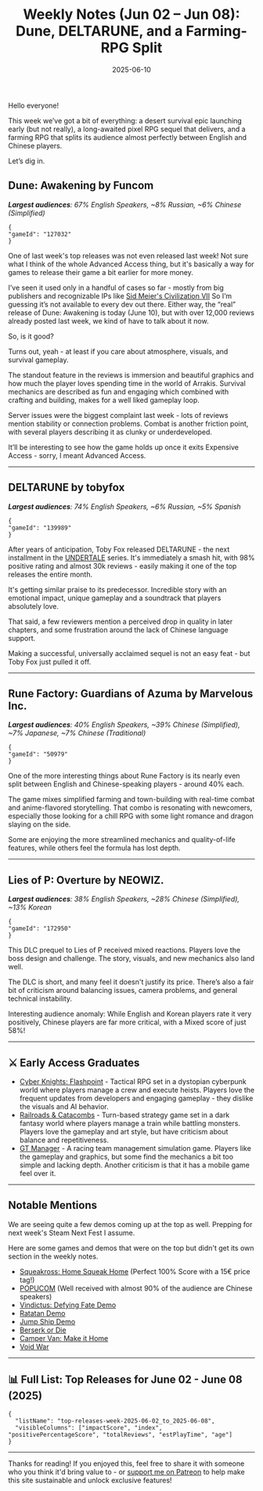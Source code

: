 ﻿---
title: "Weekly Notes (Jun 02 – Jun 08): Dune, DELTARUNE, and a Farming-RPG Split"
slug: "weekly-notes-2025-06-02"
date: "2025-06-10"
category: "Weekly Notes"
description: "A closer look at Dune: Awakening’s Advanced Access performance, DELTARUNE’s long-awaited Steam release, and how Rune Factory splits its audience nearly 50/50 between English and Chinese players. Plus more from this week’s top launches and demos."
tags: ["Weekly Notes", "Steam", "Game Launch", "Dune Awakening", "DELTARUNE", "Rune Factory", "Lies of P"]
image: "https://media.githubusercontent.com/media/NiklasBorglund/niklasnotes-blog/main/posts/weekly-notes-2025-06-02/hero.jpg"
---

Hello everyone!

This week we’ve got a bit of everything: a desert survival epic launching early (but not really), a long-awaited pixel RPG sequel that delivers, and a farming RPG that splits its audience almost perfectly between English and Chinese players.

Let’s dig in.

## Dune: Awakening by Funcom
***Largest audiences**: 67% English Speakers, ~8% Russian, ~6% Chinese (Simplified)*

```condensedgamecard
{
"gameId": "127032"
}
```

One of last week's top releases was not even released last week! Not sure what I think of the whole Advanced Access thing, but it's basically a way for games to release their game a bit earlier for more money.

I’ve seen it used only in a handful of cases so far - mostly from big publishers and recognizable IPs like [
Sid Meier's Civilization VII](https://niklasnotes.com/dashboard/game/22514/sid_meier_s_civilization_vii)  So I’m guessing it’s not available to every dev out there. Either way, the “real” release of Dune: Awakening is today (June 10), but with over 12,000 reviews already posted last week, we kind of have to talk about it now.

So, is it good?

Turns out, yeah - at least if you care about atmosphere, visuals, and survival gameplay.

The standout feature in the reviews is immersion and beautiful graphics and how much the player loves spending time in the world of Arrakis. Survival mechanics are described as fun and engaging which combined with crafting and building, makes for a well liked gameplay loop.

Server issues were the biggest complaint last week - lots of reviews mention stability or connection problems. Combat is another friction point, with several players describing it as clunky or underdeveloped.

It’ll be interesting to see how the game holds up once it exits Expensive Access - sorry, I meant Advanced Access.

---

## DELTARUNE by tobyfox
***Largest audiences**: 74% English Speakers, ~6% Russian, ~5% Spanish*

```condensedgamecard
{
"gameId": "139989"
}
```

After years of anticipation, Toby Fox released DELTARUNE - the next installment in the [UNDERTALE](https://niklasnotes.com/dashboard/game/76059/undertale) series.
It's immediately a smash hit, with 98% positive rating and almost 30k reviews - easily making it one of the top releases the entire month.

It's getting similar praise to its predecessor. Incredible story with an emotional impact, unique gameplay and a soundtrack that players absolutely love.

That said, a few reviewers mention a perceived drop in quality in later chapters, and some frustration around the lack of Chinese language support.

Making a successful, universally acclaimed sequel is not an easy feat - but Toby Fox just pulled it off.

---

## Rune Factory: Guardians of Azuma by Marvelous Inc.
***Largest audiences**: 40% English Speakers, ~39% Chinese (Simplified), ~7% Japanese, ~7% Chinese (Traditional)*

```condensedgamecard
{
"gameId": "50979"
}
```

One of the more interesting things about Rune Factory is its nearly even split between English and Chinese-speaking players - around 40% each.

The game mixes simplified farming and town-building with real-time combat and anime-flavored storytelling. That combo is resonating with newcomers, especially those looking for a chill RPG with some light romance and dragon slaying on the side.

Some are enjoying the more streamlined mechanics and quality-of-life features, while others feel the formula has lost depth.

---

## Lies of P: Overture by NEOWIZ.
***Largest audiences**: 38% English Speakers, ~28% Chinese (Simplified), ~13% Korean*

```condensedgamecard
{
"gameId": "172950"
}
```

This DLC prequel to Lies of P received mixed reactions. Players love the boss design and challenge. The story, visuals, and new mechanics also land well.

The DLC is short, and many feel it doesn't justify its price. There’s also a fair bit of criticism around balancing issues, camera problems, and general technical instability.

Interesting audience anomaly: While English and Korean players rate it very positively, Chinese players are far more critical, with a Mixed score of just 58%!

---

## ⚔️ Early Access Graduates

* [Cyber Knights: Flashpoint](https://niklasnotes.com/dashboard/game/74874/cyber_knights_flashpoint) -  Tactical RPG set in a dystopian cyberpunk world where players manage a crew and execute heists. Players love the frequent updates from developers and engaging gameplay - they dislike the visuals and AI behavior.
* [Railroads & Catacombs](https://niklasnotes.com/dashboard/game/130194/railroads_catacombs) - Turn-based strategy game set in a dark fantasy world where players manage a train while battling monsters. Players love the gameplay and art style, but have criticism about balance and repetitiveness.
* [GT Manager](https://niklasnotes.com/dashboard/game/48767/gt_manager) - A racing team management simulation game. Players like the gameplay and graphics, but some find the mechanics a bit too simple and lacking depth. Another criticism is that it has a mobile game feel over it.

---

## Notable Mentions

We are seeing quite a few demos coming up at the top as well. Prepping for next week's Steam Next Fest I assume.

Here are some games and demos that were on the top but didn't get its own section in the weekly notes.

* [Squeakross: Home Squeak Home](https://store.steampowered.com/app/2871440/Squeakross_Home_Squeak_Home/) (Perfect 100% Score with a 15€ price tag!)
* [POPUCOM](https://niklasnotes.com/dashboard/game/7757/popucom) (Well received with almost 90% of the audience are Chinese speakers)
* [Vindictus: Defying Fate Demo](https://niklasnotes.com/dashboard/game/205743/vindictus_defying_fate_demo)
* [Ratatan Demo](https://niklasnotes.com/dashboard/game/205709/ratatan_demo)
* [Jump Ship Demo](https://niklasnotes.com/dashboard/game/206668/jump_ship_demo)
* [Berserk or Die](https://niklasnotes.com/dashboard/game/71150/berserk_or_die)
* [Camper Van: Make it Home](https://niklasnotes.com/dashboard/adult/game/167071/camper_van_make_it_home)
* [Void War](https://niklasnotes.com/dashboard/game/169963/void_war)

---

## 📊 Full List: Top Releases for June 02 - June 08 (2025)

```customlist
{
  "listName": "top-releases-week-2025-06-02_to_2025-06-08",
  "visibleColumns": ["impactScore", "index", "positivePercentageScore", "totalReviews", "estPlayTime", "age"]
}
```
---

Thanks for reading!
If you enjoyed this, feel free to share it with someone who you think it'd bring value to - or [support me on Patreon](https://niklasnotes.com/dashboard/support) to help make this site sustainable and unlock exclusive features!